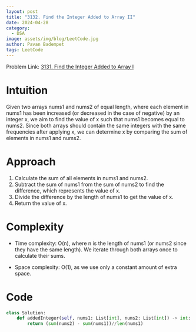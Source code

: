 ```yaml
---
layout: post
title: "3132. Find the Integer Added to Array II"
date: 2024-04-28
category:
  - DSA
image: assets/img/blog/LeetCode.jpg
author: Pavan Badempet
tags: LeetCode
---
```


Problem Link: [3131. Find the Integer Added to Array I](https://leetcode.com/problems/find-the-integer-added-to-array-i/description/)

# Intuition
Given two arrays nums1 and nums2 of equal length, where each element in nums1 has been increased (or decreased in the case of negative) by an integer x, we aim to find the value of x such that nums1 becomes equal to nums2. Since both arrays should contain the same integers with the same frequencies after applying x, we can determine x by comparing the sum of elements in nums1 and nums2.

# Approach
1. Calculate the sum of all elements in nums1 and nums2.
2. Subtract the sum of nums1 from the sum of nums2 to find the difference, which represents the value of x.
3. Divide the difference by the length of nums1 to get the value of x.
4. Return the value of x.

# Complexity
- Time complexity:
O(n), where n is the length of nums1 (or nums2 since they have the same length). We iterate through both arrays once to calculate their sums.

- Space complexity:
O(1), as we use only a constant amount of extra space.

# Code
```python
class Solution:
    def addedInteger(self, nums1: List[int], nums2: List[int]) -> int:
        return (sum(nums2) - sum(nums1))//len(nums1)
```